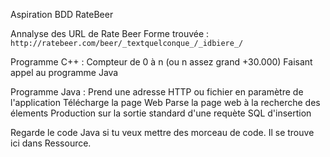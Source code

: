 Aspiration BDD RateBeer

Annalyse des URL de Rate Beer
Forme trouvée : `http://ratebeer.com/beer/_textquelconque_/_idbiere_/`

Programme C++ :
Compteur de 0 à n (ou n assez grand +30.000)
Faisant appel au programme Java

Programme Java :
Prend une adresse HTTP ou fichier en paramètre de l'application
Télécharge la page Web
Parse la page web à la recherche des élements
Production sur la sortie standard d'une requète SQL d'insertion

Regarde le code Java si tu veux mettre des morceau de code. Il se trouve ici dans Ressource.
